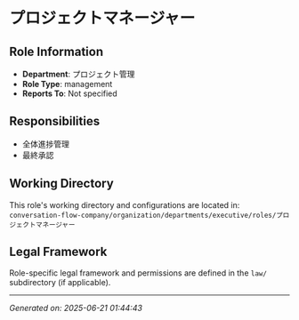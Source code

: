 # プロジェクトマネージャー

## Role Information
- **Department**: プロジェクト管理
- **Role Type**: management
- **Reports To**: Not specified

## Responsibilities
- 全体進捗管理
- 最終承認

## Working Directory
This role's working directory and configurations are located in:
`conversation-flow-company/organization/departments/executive/roles/プロジェクトマネージャー`

## Legal Framework
Role-specific legal framework and permissions are defined in the `law/` subdirectory (if applicable).

---
*Generated on: 2025-06-21 01:44:43*
